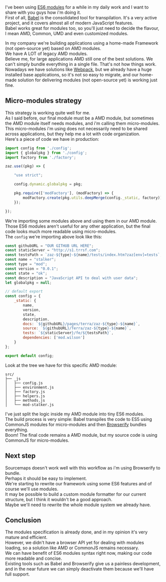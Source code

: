 <!--
layout: post
title: how i'm using es6 modules in production
date: 2015-05-08T04:51:30.117Z
comments: true
published: true
keywords: modules
description: Post about how i'm using es6 modules in production
categories: modules
-->
I've been using [ES6 modules](/categories/modules/) for a while in my daily work and I want to share with you guys how i'm doing it.  
First of all, [Babel](https://babeljs.io/) is the consolidated tool for transpilation. It's a very active project, and it covers almost all of modern JavaScript features.  
Babel works great for modules too, so you'll just need to decide the flavour, I mean AMD, Common, UMD and even customized modules.  
<!--more-->

In my company we're building applications using a home-made Framework (not open-source yet) based on AMD modules.  
We have A LOT of legacy AMD modules.  
Believe me, for large applications AMD still one of the best solutions. We can't simply bundle everything in a single file. That's not how things work.  
Nowadays we have solutions like [Webpack](http://webpack.github.io/), but we already have a huge installed base applications, so it's not so easy to migrate, and our home-made solution for delivering modules (not open-source yet) is working just fine.  

## Micro-modules strategy
This strategy is working quite well for me.  
As I said before, our final module must be a AMD module, but sometimes the AMD module itself needs modules, and i'm calling them micro-modules.  
This micro-modules i'm using does not necessarily need to be shared across applications, but they help me a lot with code organization.  
Here's a piece of code we have in production:  
```javascript
import config from './config';
import { globalpkg } from './config';
import factory from './factory';

zaz.use((pkg) => {

    "use strict";

    config.dynamic.globalpkg = pkg;

    pkg.require(['modFactory'], (modFactory) => {
        modFactory.create(pkg.utils.deepMerge(config._static, factory));
    });

});
```
We're importing some modules above and using them in our AMD module.  
Those ES6 modules aren't useful for any other application, but the final code looks much more readable using micro-modules.  
The `config` we're importing above look like this:  
```javascript
const githubURL = "OUR GITHUB URL HERE";
const staticServer = "http://s1.trrsf.com";
const testsPath = `zaz-${type}-${name}/tests/index.htm?zaz[env]=tests`;
const name = "stalker";
const type = "mod";
const version = "0.0.1";
const state = "ok";
const description = "JavaScript API to deal with user data";
let globalpkg = null;

// default export 
const config = {
	_static: {
		name,
	    version,
	    state,
	    description,
	    docs: `${githubURL}/pages/terra/zaz-${type}-${name}`,
	    source: `${githubURL}/Terra/zaz-${type}-${name}`,
	    tests: `${staticServer}/fe/${testsPath}`,
	    dependencies: ['mod.wilson']
	}
};

export default config;
```

Look at the tree we have for this specific AMD module:  
```
src/
├── _js
│   ├── config.js
│   ├── environment.js
│   ├── factory.js
│   ├── helpers.js
│   ├── methods.js
│   └── mod-stalker.js
```
I've just split the logic inside my AMD module into tiny ES6 modules.  
The build process is very simple: Babel transpiles the code to ES5 using CommonJS modules for micro-modules and then [Browserify](http://browserify.org/) bundles everything.  
Boom! The final code remains a AMD module, but my source code is using CommonJS for micro-modules.  


## Next step
Sourcemaps doesn't work well with this workflow as i'm using Browserify to bundle.  
Perhaps it should be easy to implement.  
We're starting to rewrite our framework using some ES6 features and of course we'll use modules.  
It may be possible to build a custom module formatter for our current structure, but I think it wouldn't be a good approach.  
Maybe we'll need to rewrite the whole module system we already have.  

## Conclusion
The modules specification is already done, and in my opinion it's very mature and efficient.  
However, we didn't have a browser API yet for dealing with modules loading, so a solution like AMD or CommonJS remains necessary.  
We can have benefit of ES6 modules syntax right now, making our code more readable and concise.  
Existing tools such as Babel and Browserify give us a painless development, and in the near future we can simply deactivate them because we'll have full support.  
